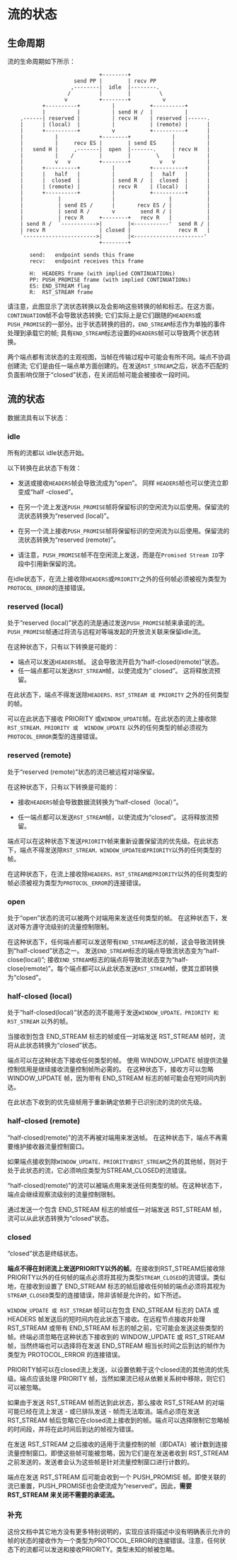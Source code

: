 # 流的状态

## 生命周期

流的生命周期如下所示：

```
                             +--------+
                     send PP |        | recv PP
                    ,--------|  idle  |--------.
                   /         |        |         \
                  v          +--------+          v
           +----------+          |           +----------+
           |          |          | send H /  |          |
    ,------| reserved |          | recv H    | reserved |------.
    |      | (local)  |          |           | (remote) |      |
    |      +----------+          v           +----------+      |
    |          |             +--------+             |          |
    |          |     recv ES |        | send ES     |          |
    |   send H |     ,-------|  open  |-------.     | recv H   |
    |          |    /        |        |        \    |          |
    |          v   v         +--------+         v   v          |
    |      +----------+          |           +----------+      |
    |      |   half   |          |           |   half   |      |
    |      |  closed  |          | send R /  |  closed  |      |
    |      | (remote) |          | recv R    | (local)  |      |
    |      +----------+          |           +----------+      |
    |           |                |                 |           |
    |           | send ES /      |       recv ES / |           |
    |           | send R /       v        send R / |           |
    |           | recv R     +--------+   recv R   |           |
    | send R /  `----------->|        |<-----------'  send R / |
    | recv R                 | closed |               recv R   |
    `----------------------->|        |<----------------------'
                             +--------+

       send:   endpoint sends this frame
       recv:   endpoint receives this frame

       H:  HEADERS frame (with implied CONTINUATIONs)
       PP: PUSH_PROMISE frame (with implied CONTINUATIONs)
       ES: END_STREAM flag
       R:  RST_STREAM frame
```

请注意，此图显示了流状态转换以及会影响这些转换的帧和标志。在这方面，`CONTINUATION`帧不会导致状态转换; 它们实际上是它们跟随的`HEADERS`或`PUSH_PROMISE`的一部分。出于状态转换的目的，`END_STREAM`标志作为单独的事件处理到承载它的帧; 具有`END_STREAM`标志设置的`HEADERS`帧可以导致两个状态转换。 

两个端点都有流状态的主观视图，当帧在传输过程中可能会有所不同。端点不协调创建流; 它们是由任一端点单方面创建的。在发送`RST_STREAM`之后，状态不匹配的负面影响仅限于“closed”状态，在关闭后帧可能会被接收一段时间。 

## 流的状态

数据流具有以下状态：

### idle

所有的流都以 idle状态开始。

以下转换在此状态下有效：

- 发送或接收`HEADERS`帧会导致流成为“open”。 同样 `HEADERS`帧也可以使流立即变成“half -closed”。

- 在另一个流上发送`PUSH_PROMISE`帧将保留标识的空闲流为以后使用。保留流的流状态转换为“reserved (local)”。

- 在另一个流上接收`PUSH_PROMISE`帧将保留标识的空闲流为以后使用。保留流的流状态转换为“reserved (remote)”。

- 请注意，`PUSH_PROMISE`帧不在空闲流上发送，而是在`Promised Stream ID`字段中引用新保留的流。 

在idle状态下，在流上接收除`HEADERS`或`PRIORITY`之外的任何帧必须被视为类型为`PROTOCOL_ERROR`的连接错误。

### reserved (local)

处于“reserved (local)”状态的流是通过发送`PUSH_PROMISE`帧来承诺的流。 `PUSH_PROMISE`帧通过将流与远程对等端发起的开放流关联来保留idle流。

在这种状态下，只有以下转换是可能的：

- 端点可以发送`HEADERS`帧。 这会导致流开启为“half-closed(remote)”状态。
- 任一端点都可以发送`RST_STREAM`帧，以使流成为“ closed”。 这将释放流预留。

在此状态下，端点不得发送除`HEADERS，RST_STREAM 或 PRIORITY` 之外的任何类型的帧。

可以在此状态下接收 PRIORITY 或`WINDOW_UPDATE`帧。在此状态的流上接收除`RST_STREAM，PRIORITY 或  WINDOW_UPDATE` 以外的任何类型的帧必须视为`PROTOCOL_ERROR`类型的连接错误。

### reserved (remote)

处于“reserved (remote)”状态的流已被远程对端保留。

在这种状态下，只有以下转换是可能的：

- 接收`HEADERS`帧会导致数据流转换为“half-closed（local）”。

- 任一端点都可以发送`RST_STREAM`帧，以使流成为“closed”。 这将释放流预留。

端点可以在这种状态下发送`PRIORITY`帧来重新设置保留流的优先级。在此状态下，端点不得发送除`RST_STREAM，WINDOW_UPDATE或PRIORITY`以外的任何类型的帧。

在这种状态下，在流上接收除`HEADERS，RST_STREAM或PRIORITY`以外的任何类型的帧必须被视为类型为`PROTOCOL_ERROR`的连接错误。

### open

处于“open”状态的流可以被两个对端用来发送任何类型的帧。 在这种状态下，发送对等方遵守流级别的流量控制限制。

在这种状态下，任何端点都可以发送带有`END_STREAM`标志的帧，这会导致流转换到“half-closed”状态之一。 发送`END_STREAM`标志的端点导致流状态变为“half-close(local)”; 接收`END_STREAM`标志的端点将导致流状态变为“half-close(remote)”。每个端点都可以从此状态发送`RST_STREAM`帧，使其立即转换为“closed”。

### half-closed (local)

处于“half-closed(local)”状态的流不能用于发送`WINDOW_UPDATE，PRIORITY 和 RST_STREAM` 以外的帧。 

当接收到包含 END_STREAM 标志的帧或任一对端发送 RST_STREAM 帧时，流将从此状态转换为“closed”状态。

端点可以在这种状态下接收任何类型的帧。 使用 WINDOW_UPDATE 帧提供流量控制信用是继续接收流量控制帧所必需的。 在这种状态下，接收方可以忽略 WINDOW_UPDATE 帧，因为带有 END_STREAM 标志的帧可能会在短时间内到达。

在此状态下收到的优先级帧用于重新确定依赖于已识别流的流的优先级。

### half-closed (remote)

“half-closed(remote)”的流不再被对端用来发送帧。 在这种状态下，端点不再需要维护接收器流量控制窗口。 

如果端点接收到除`WINDOW_UPDATE，PRIORITY或RST_STREAM`之外的其他帧，则对于处于此状态的流，它必须响应类型为STREAM_CLOSED的流错误。

 “half-closed(remote)”的流可以被端点用来发送任何类型的帧。在这种状态下，端点会继续观察流级别的流量控制限制。

 通过发送一个包含 END_STREAM 标志的帧或任一对端发送 RST_STREAM 帧，流可以从此状态转换为“closed”状态。

### closed

“closed”状态是终结状态。

**端点不得在封闭流上发送PRIORITY以外的帧**。在接收到RST_STREAM后接收除PRIORITY以外的任何帧的端点必须将其视为类型`STREAM_CLOSED`的流错误。类似地，在接收到设置了 END_STREAM 标志的帧后接收任何帧的端点必须将其视为`STREAM_CLOSED`类型的连接错误，除非该帧是允许的，如下所述。

`WINDOW_UPDATE 或 RST_STREAM` 帧可以在包含 END_STREAM 标志的 DATA 或 HEADERS 帧发送后的短时间内在此状态下接收。在远程节点接收并处理 RST_STREAM 或带有 END_STREAM 标志的帧之前，它可能会发送这些类型的帧。终端必须忽略在这种状态下接收到的 WINDOW_UPDATE 或 RST_STREAM 帧，当然终端也可以选择将在发送 END_STREAM  相当长时间之后到达的帧作为类型为 PROTOCOL_ERROR 的连接错误。

PRIORITY帧可以在closed流上发送，以设置依赖于这个closed流的其他流的优先级。端点应该处理 PRIORITY 帧，当然如果流已经从依赖关系树中移除，则它们可以被忽略。

如果由于发送 RST_STREAM 帧而达到此状态，那么接收 RST_STREAM 的对端可能已经在流上发送 - 或已排队发送 - 帧而无法取消。端点必须在发送 RST_STREAM 帧后忽略它在closed流上接收到的帧。端点可以选择限制它忽略帧的时间段，并将在此时间后到达的帧视为错误。

在发送 RST_STREAM 之后接收的适用于流量控制的帧（即DATA）被计数到连接流量控制窗口。即使这些帧可能被忽略，因为它们是在发送者收到 RST_STREAM 之前发送的，发送者会认为这些帧是针对流量控制窗口进行计数的。

端点在发送 RST_STREAM 后可能会收到一个 PUSH_PROMISE 帧。即使关联的流已重置，PUSH_PROMISE也会使流成为“reserved”。因此，**需要 RST_STREAM 来关闭不需要的承诺流。**

### 补充

这份文档中其它地方没有更多特别说明的，实现应该将描述中没有明确表示允许的帧的状态的接收作为一个类型为PROTOCOL_ERROR的连接错误。注意，任何状态下的流都可以发送和接收PRIORITY。类型未知的帧被忽略。











